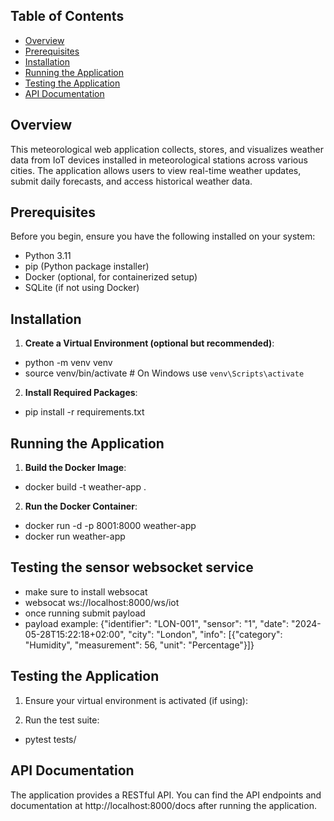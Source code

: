 ## Table of Contents

- [Overview](#overview)
- [Prerequisites](#prerequisites)
- [Installation](#installation)
- [Running the Application](#running-the-application)
- [Testing the Application](#testing-the-application)
- [API Documentation](#api-documentation)

## Overview

This meteorological web application collects, stores, and visualizes weather data from IoT devices installed in meteorological stations across various cities. The application allows users to view real-time weather updates, submit daily forecasts, and access historical weather data.

## Prerequisites

Before you begin, ensure you have the following installed on your system:

- Python 3.11
- pip (Python package installer)
- Docker (optional, for containerized setup)
- SQLite (if not using Docker)

## Installation

1. **Create a Virtual Environment (optional but recommended)**:

- python -m venv venv
- source venv/bin/activate # On Windows use `venv\Scripts\activate`

2. **Install Required Packages**:

- pip install -r requirements.txt

## Running the Application

1. **Build the Docker Image**:

- docker build -t weather-app .

2. **Run the Docker Container**:

- docker run -d -p 8001:8000 weather-app
- docker run weather-app

## Testing the sensor websocket service

- make sure to install websocat
- websocat ws://localhost:8000/ws/iot
- once running submit payload
- payload example: {"identifier": "LON-001", "sensor": "1", "date": "2024-05-28T15:22:18+02:00", "city": "London", "info": [{"category": "Humidity", "measurement": 56, "unit": "Percentage"}]}

## Testing the Application

1. Ensure your virtual environment is activated (if using):

2. Run the test suite:

- pytest tests/

## API Documentation

The application provides a RESTful API. You can find the API endpoints and documentation at http://localhost:8000/docs after running the application.
